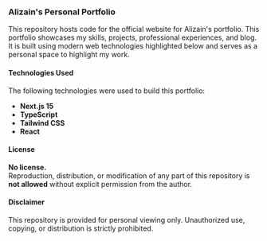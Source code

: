 ### Alizain's Personal Portfolio

This repository hosts code for the official website for Alizain's portfolio. This portfolio showcases my skills, projects, professional experiences, and blog. It is built using modern web technologies highlighted below and serves as a personal space to highlight my work.

#### Technologies Used

The following technologies were used to build this portfolio:

- **Next.js 15**
- **TypeScript**
- **Tailwind CSS**
- **React**

#### License

**No license.**  
Reproduction, distribution, or modification of any part of this repository is **not allowed** without explicit permission from the author.

#### Disclaimer

This repository is provided for personal viewing only. Unauthorized use, copying, or distribution is strictly prohibited.
